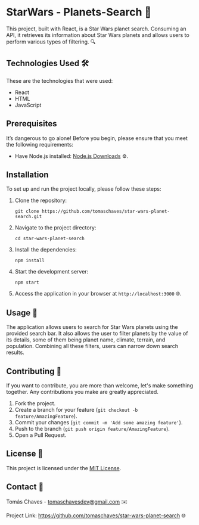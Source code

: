 <!-- Olá, Tryber!
Esse é apenas um arquivo inicial para o README do seu projeto.
É essencial que você preencha esse documento por conta própria, ok?
Não deixe de usar nossas dicas de escrita de README de projetos, e deixe sua criatividade brilhar!
:warning: IMPORTANTE: você precisa deixar nítido:
- quais arquivos/pastas foram desenvolvidos por você; 
- quais arquivos/pastas foram desenvolvidos por outra pessoa estudante;
- quais arquivos/pastas foram desenvolvidos pela Trybe.
-->

<h1>StarWars - Planets-Search 🌌</h1>

<p>This project, built with React, is a Star Wars planet search. Consuming an API, it retrieves its information about Star Wars planets and allows users to perform various types of filtering. 🔍</p>

<h2>Technologies Used 🛠️</h2>

<p>These are the technologies that were used:</p>

<ul>
  <li>React</li>
  <li>HTML</li>
  <li>JavaScript</li>
</ul>

<h2>Prerequisites</h2>

<p>It’s dangerous to go alone! Before you begin, please ensure that you meet the following requirements:</p>

<ul>
  <li>Have Node.js installed: <a href="https://nodejs.org/en/download/">Node.js Downloads</a> ⚙️.</li>
</ul>

<h2>Installation</h2>

<p>To set up and run the project locally, please follow these steps:</p>

<ol>
  <li>Clone the repository:</li>

  <pre><code>git clone https://github.com/tomaschaves/star-wars-planet-search.git</code></pre>

  <li>Navigate to the project directory:</li>

  <pre><code>cd star-wars-planet-search</code></pre>

  <li>Install the dependencies:</li>

  <pre><code>npm install</code></pre>

  <li>Start the development server:</li>

  <pre><code>npm start</code></pre>

  <li>Access the application in your browser at <code>http://localhost:3000</code> 🌐.</li>
</ol>

<h2>Usage 🚀</h2>

<p>The application allows users to search for Star Wars planets using the provided search bar. It also allows the user to filter planets by the value of its details, some of them being planet name, climate, terrain, and population. Combining all these filters, users can narrow down search results.</p>

<h2>Contributing 🤝</h2>

<p>If you want to contribute, you are more than welcome, let's make something together. Any contributions you make are greatly appreciated.</p>

<ol>
  <li>Fork the project.</li>
  <li>Create a branch for your feature (<code>git checkout -b feature/AmazingFeature</code>).</li>
  <li>Commit your changes (<code>git commit -m 'Add some amazing feature'</code>).</li>
  <li>Push to the branch (<code>git push origin feature/AmazingFeature</code>).</li>
  <li>Open a Pull Request.</li>
</ol>

<h2>License 📜</h2>

<p>This project is licensed under the <a href="LICENSE">MIT License</a>.</p>

<h2>Contact 📧</h2>

<p>Tomás Chaves - <a href="mailto:tomaschavesdev@gmail.com">tomaschavesdev@gmail.com</a> ✉️</p>

<p>Project Link: <a href="https://github.com/tomaschaves/star-wars-planet-search">https://github.com/tomaschaves/star-wars-planet-search</a> 🌐</p>
